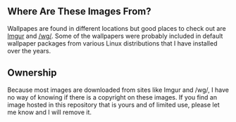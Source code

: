 ## Where Are These Images From?

Wallpapes are found in different locations but good places to check out are [Imgur](http://imgur.com) and [/wg/](http://4chan.org/wg).  Some of the wallpapers were probably included in default wallpaper packages from various Linux distributions that I have installed over the years.

## Ownership

Because most images are downloaded from sites like Imgur and /wg/, I have no way of knowing if there is a copyright on these images. If you find an image hosted in this repository that is yours and of limited use, please let me know and I will remove it.
